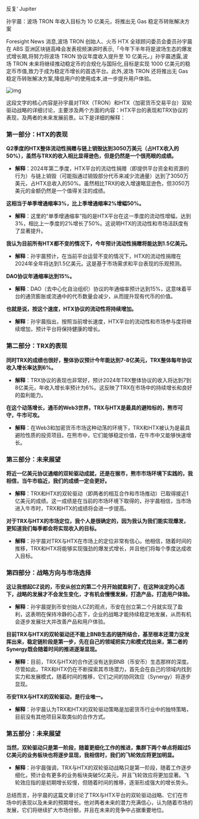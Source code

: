 反复‘ Jupiter

孙宇晨：波场 TRON 年收入目标为 10 亿美元，将推出无 Gas 稳定币转账解决方案

Foresight News 消息,波场 TRON 创始人、火币 HTX 全球顾问委员会委员孙宇晨在 ABS 亚洲区块链高峰会发表视频演讲时表示,「今年下半年将是波场生态的爆发式增长期,将努力将波场 TRON 协议年度收入提升至 10 亿美元。」孙宇晨透露,波场 TRON 未来将继续推动稳定币的合规化与国际化,目标是实现 1000 亿美元的稳定币市值,致力于成为稳定币增长的首选平台。此外,波场 TRON 还将推出无 Gas 稳定币转账解决方案,降低用户的使用成本,进一步提升用户体验。

![img](https://img.foresightnews.pro/202407/aef0cd7b1c328d82c7251574e129bfe1.jpeg?x-oss-process=style/scale70)

这段文字的核心内容是孙宇晨对TRX（TRON）和HTX（加密货币交易平台）双轮驱动战略的详细讨论，主要涉及两个方面的内容：HTX平台的表现和TRX协议的表现，及两者的未来发展前景。以下是详细的解释：



### 第一部分：HTX的表现

**Q2季度的HTX整体流动性捐赠与链上销毁达到3050万美元（占HTX收入的50%），虽然与TRX的收入相比显得逊色，但是仍然是一个很亮眼的成绩。**

- **解释**：2024年第二季度，HTX平台的流动性捐赠（即提供平台资金和资源的行为）与链上销毁（可能指通过销毁部分代币来减少流通量）达到了3050万美元，占HTX总收入的50%。虽然相比TRX的收入增速略显逊色，但3050万美元的金额仍然是一个值得关注的成绩。

**这相当于单季增通缩率3%，比上季增通缩率2%增幅50%。**

- **解释**：这里的“单季增通缩率”指的是HTX平台在这一季度的流动性增幅，达到3%，相比上一季度的2%增长了50%。这说明HTX的流动性和市场活跃度有了显著提升。

**我认为目前所有HTX都不变的情况下，今年预计流动性捐赠将能达到1.5亿美元。**

- **解释**：孙宇晨预计，在当前平台运营不变的情况下，HTX的流动性捐赠在2024年全年将达到1.5亿美元。这是基于市场需求和平台表现的乐观预测。

**DAO协议年通缩率达到15%。**

- **解释**：DAO（去中心化自治组织）协议的年通缩率预计达到15%，这意味着平台的通货膨胀或流通中的代币数量会减少，从而提升现有代币的价值。

**也就是说，按这个速度，HTX协议的流动性将持续增加。**

- **解释**：孙宇晨指出，按照当前增长速度，HTX平台的流动性和市场参与度将继续增加，预计平台将保持健康的增长。

### 第二部分：TRX的表现

**同时TRX的成绩也很好，整体协议预计今年能达到7-8亿美元，TRX整体每年协议收入增长率达到6%。**

- **解释**：TRX协议的表现也非常好，预计2024年TRX整体协议的收入将达到7到8亿美元，年收入增长率预计为6%。这反映了TRX在市场中的持续增长和良好的盈利能力。

**在这个动荡增长，通币的Web3世界，TRX与HTX是最具的避险标的，熊市可守，牛市可攻。**

- **解释**：在Web3和加密货币市场这种动荡的环境下，TRX和HTX被认为是最具避险性质的投资项目。在熊市中，它们能够稳定价值，在牛市中又能够快速增长。

### 第三部分：未来展望

**将近一亿美元协议通缩的双轮驱动成就，还是在猴市，熊市市场环境下实践的，我相信，当牛市临近，我们的成绩一定会更好。**

- **解释**：TRX和HTX的双轮驱动（即两者的相互合作和市场推动）已取得接近1亿美元的成绩。这一成绩是在当前的市场环境下取得的，孙宇晨相信，当市场进入牛市时，TRX和HTX的成绩将会进一步提高。

**对于TRX与HTX的市场定位，我个人是很确定的，因为我认为我们能实现爆发，更知道我们每季都会将实现收入的目标。**

- **解释**：孙宇晨对TRX与HTX在市场上的定位非常有信心。他相信，随着时间的推移，TRX和HTX将能够实现强劲的爆发式增长，并且他们将每个季度达成收入目标。

### 第四部分：战略方向与市场选择

**这让我想起CZ说的，币安从创立的第二个月开始就盈利了，在这种淡定的心态下，战略的发展才不会发生变化，才有机会慢慢发展，打造产品，打造用户体验。**

- **解释**：孙宇晨提到币安创始人CZ的观点，币安在创立第二个月就实现了盈利，这表明在保持冷静的心态下，企业的战略才能持续稳定地发展，从而有机会逐步发展壮大并改善产品和用户体验。

**目前TRX与HTX的双轮驱动还不能上BNB生态的链所结合，基至根本还潜力没发挥出来，稳定链阶段是第一步，先在自己的领域把实力和模式找出来，第二者的Synergy既会随着时间的推进逐渐显现。**

- **解释**：目前，TRX与HTX的合作还没有达到BNB（币安币）生态那样的深度。尽管如此，TRX和HTX仍在不断探索其市场潜力，首先会在自己的领域内找到实力和发展模式，随着时间的推移，它们之间的协同效应（Synergy）将逐步显现。

**币安TRX与HTX的双轮驱动，是行业唯一。**

- **解释**：孙宇晨认为TRX和HTX的双轮驱动策略是加密货币行业中的独特策略，目前没有其他项目采取类似的合作方式。

### 第五部分：未来展望

**当然，双轮驱动只是第一阶段，随着更细化工作的推进，集群下两个单点将超过5亿美元的业务板块也将逐步显现，我相信时，我们的飞轮效应将更加明显。**

- **解释**：孙宇晨强调，TRX与HTX的双轮驱动战略只是第一阶段，随着工作逐步细化，预计会有更多的业务板块突破5亿美元，并且飞轮效应将更加显著。飞轮效应指的是初期增长较慢，但随着时间的推移，逐渐形成强大的增长势头。

总结而言，孙宇晨的这篇文章讨论了TRX与HTX平台的双轮驱动战略、它们在市场中的表现以及未来的预期增长。他对两者未来的潜力充满信心，认为随着市场的发展，它们将继续扩大市场份额，并且在未来的竞争中占据重要地位。